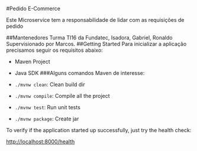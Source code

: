#Pedido E-Commerce 

Este Microservice tem a responsabilidade de lidar com as requisições de pedido

##Mantenedores
Turma TI16 da Fundatec, Isadora, Gabriel, Ronaldo Supervisionado por Marcos.
##Getting Started
Para inicializar a aplicação precisamos seguir os requisitos abaixo:
* Maven Project
* Java SDK
###Alguns comandos Maven de interesse:

* `./mvnw clean`: Clean build dir
* `./mvnw compile`: Compile all the project
* `./mvnw test`: Run unit tests
* `./mvnw package`: Create jar

To verify if the application started up successfully, just try the health check:

[http://localhost:8000/health](http://localhost:8000/health)